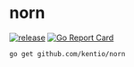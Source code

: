 # norn
[![release](https://github.com/chasenio/norn/actions/workflows/release.yml/badge.svg)](https://github.com/chasenio/norn/actions/workflows/release.yml) [![Go Report Card](https://goreportcard.com/badge/github.com/chasenio/norn)](https://goreportcard.com/report/github.com/chasenio/norn)

```shell
go get github.com/kentio/norn
```